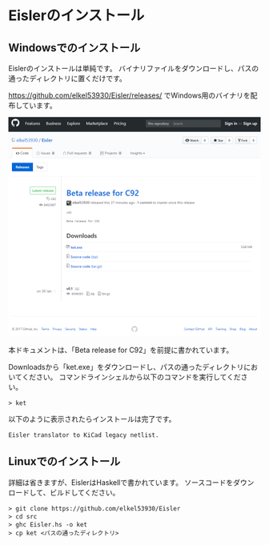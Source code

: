 # Eislerのインストール

## Windowsでのインストール

Eislerのインストールは単純です。
バイナリファイルをダウンロードし、パスの通ったディレクトリに置くだけです。

https://github.com/elkel53930/Eisler/releases/ でWindows用のバイナリを配布しています。

![GitHub](resource\Install\GitHub.png)

本ドキュメントは、「Beta release for C92」を前提に書かれています。

Downloadsから「ket.exe」をダウンロードし、パスの通ったディレクトリにおいてください。
コマンドラインシェルから以下のコマンドを実行してください。
```
> ket
```

以下のように表示されたらインストールは完了です。

```
Eisler translator to KiCad legacy netlist.
```

## Linuxでのインストール

詳細は省きますが、EislerはHaskellで書かれています。
ソースコードをダウンロードして、ビルドしてください。

```
> git clone https://github.com/elkel53930/Eisler
> cd src
> ghc Eisler.hs -o ket
> cp ket <パスの通ったディレクトリ>
```
